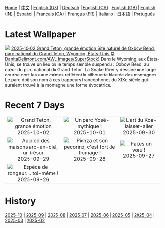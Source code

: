 [Home](../README.md) | [中文](zh-CN.md) | [English (US)](en-US.md) | [Deutsch](de-DE.md) | [English (CA)](en-CA.md) | [English (GB)](en-GB.md) | [English (IN)](en-IN.md) | [Español](es-ES.md) | [Français (CA)](fr-CA.md) | [Français (FR)](fr-FR.md) | [Italiano](it-IT.md) | [日本語](ja-JP.md) | [Português](pt-BR.md)

# Latest Wallpaper
![](https://www.bing.com/th?id=OHR.OxbowBend_FR-FR2570017898_UHD.jpg)
[2025-10-02 Grand Teton, grande émotion Site naturel de Oxbow Bend, parc national du Grand Teton, Wyoming, États-Unis(© DanitaDelimont.com/AWL Images/SuperStock)](https://www.bing.com/th?id=OHR.OxbowBend_FR-FR2570017898_UHD.jpg)
Dans le Wyoming, aux États-Unis, se trouve un lieu où le temps semble suspendu : Oxbow Bend, au cœur du parc national du Grand Teton. La Snake River y dessine une large courbe dont les eaux calmes reflètent la silhouette bleutée des montagnes. Le parc doit son nom à des trappeurs francophones du XIXe siècle qui auraient trouvé à la montagne une forme évocatrice.

# Recent 7 Days
|  |  |  |
|:---:|:---:|:---:|
| ![](https://www.bing.com/th?id=OHR.OxbowBend_FR-FR2570017898_400x240.jpg "Grand Teton, grande émotion") 2025-10-02 | ![](https://www.bing.com/th?id=OHR.YosemiteClark_FR-FR2430625241_400x240.jpg "Un parc Yosé-mythique !") 2025-10-01 | ![](https://www.bing.com/th?id=OHR.EucalyptusKoala_FR-FR2271596623_400x240.jpg "L'art du Koa-laisser-aller") 2025-09-30 |
| ![](https://www.bing.com/th?id=OHR.HoutenHouses_FR-FR2130005193_400x240.jpg "Au pied des maisons arc-en-ciel, un trésor") 2025-09-29 | ![](https://www.bing.com/th?id=OHR.PienzaItaly_FR-FR1953145437_400x240.jpg "Pienza et son pecorino, c'est fort de fromage !") 2025-09-28 | ![](https://www.bing.com/th?id=OHR.TankLakes_FR-FR1812673020_400x240.jpg "Faites un vœu !") 2025-09-27 |
| ![](https://www.bing.com/th?id=OHR.AutumnChipmunk_FR-FR1635534631_400x240.jpg "Espèce de rongeur…. toi-même !") 2025-09-26 |  |  |

# History
[2025-10](../archives/wallpaper/fr-FR/w_2025_10.md) | [2025-09](../archives/wallpaper/fr-FR/w_2025_09.md) | [2025-08](../archives/wallpaper/fr-FR/w_2025_08.md) | [2025-07](../archives/wallpaper/fr-FR/w_2025_07.md) | [2025-06](../archives/wallpaper/fr-FR/w_2025_06.md) | [2025-05](../archives/wallpaper/fr-FR/w_2025_05.md) | [2025-04](../archives/wallpaper/fr-FR/w_2025_04.md) | [2025-03](../archives/wallpaper/fr-FR/w_2025_03.md) | [2025-02](../archives/wallpaper/fr-FR/w_2025_02.md)
